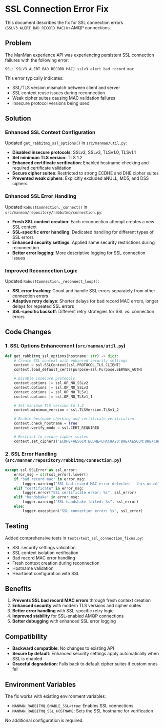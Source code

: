# SSL Connection Error Fix

This document describes the fix for SSL connection errors (`SSLV3_ALERT_BAD_RECORD_MAC`) in AMQP connections.

## Problem

The ManMan experience API was experiencing persistent SSL connection failures with the following error:

```
SSL: SSLV3_ALERT_BAD_RECORD_MAC] sslv3 alert bad record mac
```

This error typically indicates:
- SSL/TLS version mismatch between client and server
- SSL context reuse issues during reconnection
- Weak cipher suites causing MAC validation failures
- Insecure protocol versions being used

## Solution

### Enhanced SSL Context Configuration

Updated `get_rabbitmq_ssl_options()` in `src/manman/util.py`:

- **Disabled insecure protocols**: SSLv2, SSLv3, TLSv1.0, TLSv1.1
- **Set minimum TLS version**: TLS 1.2
- **Enhanced certificate verification**: Enabled hostname checking and required certificate validation
- **Secure cipher suites**: Restricted to strong ECDHE and DHE cipher suites
- **Prevented weak ciphers**: Explicitly excluded aNULL, MD5, and DSS ciphers

### Enhanced SSL Error Handling

Updated `RobustConnection._connect()` in `src/manman/repository/rabbitmq/connection.py`:

- **Fresh SSL context creation**: Each reconnection attempt creates a new SSL context
- **SSL-specific error handling**: Dedicated handling for different types of SSL errors
- **Enhanced security settings**: Applied same security restrictions during reconnection
- **Better error logging**: More descriptive logging for SSL connection issues

### Improved Reconnection Logic

Updated `RobustConnection._reconnect_loop()`:

- **SSL error tracking**: Count and handle SSL errors separately from other connection errors
- **Adaptive retry delays**: Shorter delays for bad record MAC errors, longer delays for repeated SSL errors
- **SSL-specific backoff**: Different retry strategies for SSL vs. connection errors

## Code Changes

### 1. SSL Options Enhancement (`src/manman/util.py`)

```python
def get_rabbitmq_ssl_options(hostname: str) -> dict:
    # Create SSL context with enhanced security settings
    context = ssl.SSLContext(ssl.PROTOCOL_TLS_CLIENT)
    context.load_default_certs(purpose=ssl.Purpose.SERVER_AUTH)

    # Disable insecure protocols
    context.options |= ssl.OP_NO_SSLv2
    context.options |= ssl.OP_NO_SSLv3
    context.options |= ssl.OP_NO_TLSv1
    context.options |= ssl.OP_NO_TLSv1_1

    # Set minimum TLS version to 1.2
    context.minimum_version = ssl.TLSVersion.TLSv1_2

    # Enable hostname checking and certificate verification
    context.check_hostname = True
    context.verify_mode = ssl.CERT_REQUIRED

    # Restrict to secure cipher suites
    context.set_ciphers('ECDHE+AESGCM:ECDHE+CHACHA20:DHE+AESGCM:DHE+CHACHA20:!aNULL:!MD5:!DSS')
```

### 2. SSL Error Handling (`src/manman/repository/rabbitmq/connection.py`)

```python
except ssl.SSLError as ssl_error:
    error_msg = str(ssl_error).lower()
    if "bad record mac" in error_msg:
        logger.warning("SSL bad record MAC error detected - this usually indicates SSL context reuse issues: %s", ssl_error)
    elif "certificate" in error_msg:
        logger.error("SSL certificate error: %s", ssl_error)
    elif "handshake" in error_msg:
        logger.warning("SSL handshake failed: %s", ssl_error)
    else:
        logger.exception("SSL connection error: %s", ssl_error)
```

## Testing

Added comprehensive tests in `tests/test_ssl_connection_fixes.py`:

- SSL security settings validation
- SSL context isolation verification
- Bad record MAC error handling
- Fresh context creation during reconnection
- Hostname validation
- Heartbeat configuration with SSL

## Benefits

1. **Prevents SSL bad record MAC errors** through fresh context creation
2. **Enhanced security** with modern TLS versions and cipher suites
3. **Better error handling** with SSL-specific retry logic
4. **Improved stability** for SSL-enabled AMQP connections
5. **Better debugging** with enhanced SSL error logging

## Compatibility

- **Backward compatible**: No changes to existing API
- **Secure by default**: Enhanced security settings apply automatically when SSL is enabled
- **Graceful degradation**: Falls back to default cipher suites if custom ones fail

## Environment Variables

The fix works with existing environment variables:

- `MANMAN_RABBITMQ_ENABLE_SSL=true`: Enables SSL connections
- `MANMAN_RABBITMQ_SSL_HOSTNAME`: Sets the SSL hostname for verification

No additional configuration is required.
